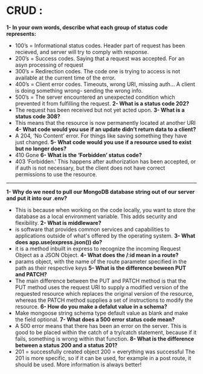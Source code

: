 # CRUD :
**1- In your own words, describe what each group of status code represents:**
- 100’s = Informational status codes. Header part of request has been recieved, and server will try to comply with response.
- 200’s = Success codes. Saying that a request was accepted. For an asyn processing of request
- 300’s = Redirection codes. The code one is trying to access is not available at the current time of the error.
- 400’s = Client error codes. Timeouts, wrong URI, missing auth… A client is doing something wrong- sending the wrong info.
- 500’s = The server encountered an unexpected condition which prevented it from fulfilling the request.
**2- What is a status code 202?**
- The request has been received but not yet acted upon.
**3- What is a status code 308?**
- This means that the resource is now permanently located at another URI
**4- What code would you use if an update didn’t return data to a client?**
- A 204, ‘No Content’ error. For things like saving something they have just changed.
**5- What code would you use if a resource used to exist but no longer does?**
- 410 Gone
**6- What is the ‘Forbidden’ status code?**
- 403 ‘Forbidden.’ This happens after authorization has been accepted, or if auth is not necessary, but the client does not have correct permissions to use the resource.
---
**1- Why do we need to pull our MongoDB database string out of our server and put it into our .env?**
- This is because when working on the code locally, you want to store the database as a local environment variable. This adds security and flexibility.
**2- What is middleware?**
- is software that provides common services and capabilities to applications outside of what's offered by the operating system.
**3- What does app.use(express.json()) do?**
- it is a method inbuilt in express to recognize the incoming Request Object as a JSON Object.
**4- What does the /:id mean in a route?**
- params object, with the name of the route parameter specified in the path as their respective keys
**5- What is the difference beween PUT and PATCH?**
- The main difference between the PUT and PATCH method is that the PUT method uses the request URI to supply a modified version of the requested resource which replaces the original version of the resource, whereas the PATCH method supplies a set of instructions to modify the resource.
**6- How do you make a defalut value in a schema?**
- Make mongoose string schema type default value as blank and make the field optional.
**7- What does a 500 error status code mean?**
- A 500 error means that there has been an error on the server. This is good to be placed within the catch of a try/catch statement, because if it fails, something is wrong within that function.
**8- What is the difference between a status 200 and a status 201?**
- 201 = successfully created object 200 = everything was successful The 201 is more specific, so if it can be used, for example in a post route, it should be used. More information is always better!